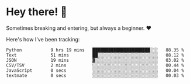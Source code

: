 # Hey there! 👋
Sometimes breaking and entering, but always a beginner. ❤️

Here's how I've been tracking:
<!--START_SECTION:waka-->

```text
Python           9 hrs 19 mins   ██████████████████████░░░   88.35 %
Text             51 mins         ██░░░░░░░░░░░░░░░░░░░░░░░   08.12 %
JSON             19 mins         ▓░░░░░░░░░░░░░░░░░░░░░░░░   03.02 %
CSV/TSV          2 mins          ░░░░░░░░░░░░░░░░░░░░░░░░░   00.44 %
JavaScript       0 secs          ░░░░░░░░░░░░░░░░░░░░░░░░░   00.04 %
textmate         0 secs          ░░░░░░░░░░░░░░░░░░░░░░░░░   00.03 %
```

<!--END_SECTION:waka-->
